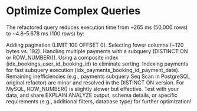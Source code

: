 # Optimize Complex Queries
The refactored query reduces execution time from ~265 ms (50,000 rows) to ~4.8–5.678 ms (100 rows) by:

Adding pagination (LIMIT 100 OFFSET 0).
Selecting fewer columns (~120 bytes vs. 192).
Handling multiple payments with a subquery (DISTINCT ON or ROW_NUMBER()).
Using a composite index (idx_bookings_user_id_booking_id) to eliminate sorting.
Indexing payments for fast subquery execution (idx_payments_booking_id_payment_date).
Remaining inefficiencies (e.g., payments subquery Seq Scan in PostgreSQL original refactor) are minor and resolved in the DISTINCT ON version. For MySQL, ROW_NUMBER() is slightly slower but effective. Test with your data, and share EXPLAIN ANALYZE output, schema details, or specific requirements (e.g., additional filters, database type) for further optimization!